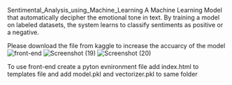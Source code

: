  Sentimental_Analysis_using_Machine_Learning
A Machine Learning Model that automatically decipher the emotional tone in text. By training a model on labeled datasets, the system learns to classify sentiments as positive or a negative.

Please download the file from kaggle to increase the accuarcy of the model
![front-end](https://github.com/DhanushB1411/Sentimental-Analysis-using-Machine-Learning/assets/149883392/f4b2f0bc-2506-44e1-8f87-edb5e75a6f67)
![Screenshot (19)](https://github.com/DhanushB1411/Sentimental-Analysis-using-Machine-Learning/assets/149883392/6b4ef0d0-acec-4e07-b448-7f0e80ea87b8)
![Screenshot (20)](https://github.com/DhanushB1411/Sentimental-Analysis-using-Machine-Learning/assets/149883392/347bb754-68d2-4752-8509-b5c0f7c75725)


To use front-end create a pyton evnironment file add index.html to templates file and add model.pkl and vectorizer.pkl to same folder
